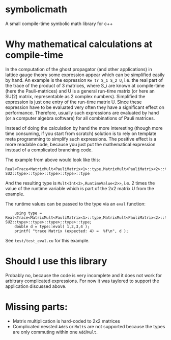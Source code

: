 # symbolicmath
A small compile-time symbolic math library for c++

# Why mathematical calculations at compile-time
In the computation of the ghost propagator (and other applications) in lattice gauge theory some expression appear
which can be simplified easily by hand.
An example is the expression `Re tr S_1 S_2 U`, i.e. the real part of the trace of the product of 3 matrices, where S_i are known at compile-time (here the Pauli-matrices) and U is a general run-time matrix (or here an SU(2) matrix, representable as 2 complex numbers).
Simplified the expression is just one entry of the run-time matrix U. Since these expression have to be evaluated very often they have a significant effect on performance.
Therefore, usually such expressions are evaluated by hand (or a computer algebra software) for all combinations of Pauli matrices.

Instead of doing the calculation by hand the more interesting (though more time consuming, if you start from scratch) solution is to rely on template meta programming to simplify such expressions.
The positive effect is a more readable code, because you just put the mathematical expression instead of a complicated branching code.

The example from above would look like this:
```
Real<Trace<MatrixMult<PauliMatrix<1>::type,MatrixMult<PauliMatrix<2>::type, SU2::type>::type>::type>::type>::type
```
And the resulting type is `Mult<Int<2>,RuntimeValue<2>>`, i.e. 2 times the value of the runtime variable which is part of the 2x2 matrix U from the example.

The runtime values can be passed to the type via an `eval` function:
```
	using type = Real<Trace<MatrixMult<PauliMatrix<1>::type,MatrixMult<PauliMatrix<2>::type, SU2::type>::type>::type>::type>::type;
	double d = type::eval( 1,2,3,4 );
	printf( "trace Matrix (expected: 4) =  %f\n", d );
```
See `test/test_eval.cu` for this example.

# Should I use this library
Probably no, because the code is very incomplete and it does not work for arbitrary complicated expressions. For now it was taylored to support the application discussed above.

# Missing parts:
- Matrix multiplication is hard-coded to 2x2 matrices
- Complicated nessted `Add`s or `Mult`s are not supported because the types are only commuting within one `Add`/`Mult`. 

